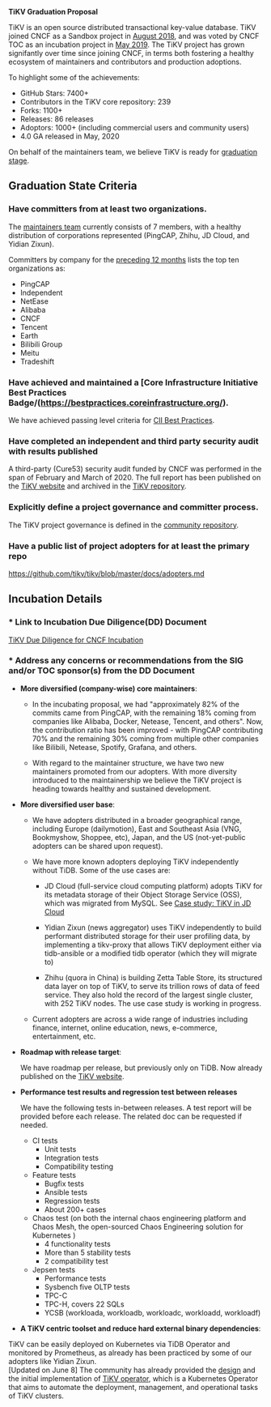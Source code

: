 **TiKV Graduation Proposal**

TiKV is an open source distributed transactional key-value database. TiKV joined CNCF as a Sandbox project in [August 2018](https://www.cncf.io/blog/2018/08/28/cncf-to-host-tikv-in-the-sandbox/), and was voted by CNCF TOC as an incubation project in [May 2019](https://www.cncf.io/blog/2019/05/21/toc-votes-to-move-tikv-into-cncf-incubator/). The TiKV project has grown signifantly over time since joining CNCF, in terms both fostering a healthy ecosystem of maintainers and contributors and production adoptions.

To highlight some of the achievements:

- GitHub Stars: 7400+
- Contributors in the TiKV core repository: 239
- Forks: 1100+
- Releases: 86 releases
- Adoptors: 1000+ (including commercial users and community users)
- 4.0 GA released in May, 2020

On behalf of the maintainers team, we believe TiKV is ready for [graduation stage](https://github.com/cncf/toc/blob/master/process/graduation_criteria.adoc#graduation-stage).

## Graduation State Criteria

### Have committers from at least two organizations.

The [maintainers team](https://github.com/tikv/tikv/blob/master/MAINTAINERS.md) currently consists of 7 members, with a healthy distribution of corporations represented (PingCAP, Zhihu, JD Cloud, and Yidian Zixun).

Committers by company for the [preceding 12 months](https://tikv.devstats.cncf.io/d/4/company-statistics-by-repository-group?orgId=1&var-period=y&var-metric=activity&var-repogroup_name=All&var-companies=All) lists the top ten organizations as:

- PingCAP
- Independent
- NetEase
- Alibaba
- CNCF
- Tencent
- Earth
- Bilibili Group
- Meitu
- Tradeshift


### Have achieved and maintained a [Core Infrastructure Initiative Best Practices Badge/(https://bestpractices.coreinfrastructure.org/).

We have achieved passing level criteria for [CII Best Practices](https://bestpractices.coreinfrastructure.org/zh-CN/projects/2574).

### Have completed an independent and third party security audit with results published

A third-party (Cure53) security audit funded by CNCF was performed in the span of February and March of 2020. The full report has been published on the [TiKV website](https://tikv.org/blog/tikv-pass-security-audit/) and archived in the [TiKV repository](https://github.com/tikv/tikv#security-audit).

### Explicitly define a project governance and committer process.

The TiKV project governance is defined in the [community repository](https://github.com/tikv/community/blob/master/GOVERNANCE.md).

### Have a public list of project adopters for at least the primary repo

https://github.com/tikv/tikv/blob/master/docs/adopters.md

## Incubation Details

### * Link to Incubation Due Diligence(DD) Document

[TiKV Due Diligence for CNCF Incubation](https://docs.google.com/document/d/1isLh8e5D0pAgocbj2ht_ZbZ5MORN3fFD-98tCsVu0rM/edit#heading=h.xty7ca1yvruj)

### * Address any concerns or recommendations from the SIG and/or TOC sponsor(s) from the DD Document

- **More diversified (company-wise) core maintainers**:

    - In the incubating proposal, we had "approximately 82% of the commits came from PingCAP, with the remaining 18% coming from companies like Alibaba, Docker, Netease, Tencent, and others". Now, the contribution ratio has been improved - with PingCAP contributing 70% and the remaining 30% coming from multiple other companies like Bilibili, Netease, Spotify, Grafana, and others.

    - With regard to the maintainer structure, we have two new maintainers promoted from our adopters. With more diversity introduced to the maintainership we believe the TiKV project is heading towards healthy and sustained development.


- **More diversified user base**:

    - We have adopters distributed in a broader geographical range, including Europe (dailymotion), East and Southeast Asia (VNG, Bookmyshow, Shoppee, etc), Japan, and the US (not-yet-public adopters can be shared upon request).
    - We have more known adopters deploying TiKV independently without TiDB. Some of the use cases are:
        - JD Cloud (full-service cloud computing platform)  adopts TiKV for its metadata storage of their Object Storage Service (OSS), which was migrated from MySQL. See [Case study: TiKV in JD Cloud](https://www.cncf.io/blog/2019/11/26/case-study-tikv-in-jd-cloud/)
       
        - Yidian Zixun (news aggregator) uses TiKV independently to build performant distributed storage for their user profiling data, by implementing a tikv-proxy that allows TiKV deployment either via tidb-ansible or a modified tidb operator (which they will migrate to)
        
        - Zhihu (quora in China) is building Zetta Table Store, its structured data layer on top of TiKV, to serve its trillion rows of data of feed service. They also hold the record of the largest single cluster, with 252 TiKV nodes. The use case study is working in progress.
    
    - Current adopters are across a wide range of industries including finance, internet, online education, news, e-commerce, entertainment, etc.

- **Roadmap with release target**:

  We have roadmap per release, but previously only on TiDB. Now already published on the [TiKV website](https://tikv.org/docs/dev/roadmap/).

- **Performance test results and regression test between releases**

  We have the following tests in-between releases. A test report will be provided before each release. The related doc can be requested if needed.

    - CI tests
      - Unit tests
      - Integration tests
      - Compatibility testing
    - Feature tests
      - Bugfix tests
      - Ansible tests
      - Regression tests
      - About 200+ cases
    - Chaos test (on both the internal chaos engineering platform and Chaos Mesh, the open-sourced Chaos Engineering solution for Kubernetes )
      - 4 functionality tests
      - More than 5 stability tests
      - 2 compatibility test
    - Jepsen tests
      - Performance tests
      - Sysbench five OLTP tests
      - TPC-C
      - TPC-H, covers 22 SQLs
      - YCSB (workloada, workloadb, workloadc, workloadd, workloadf)

- **A TiKV centric toolset and reduce hard external binary dependencies**:

 TiKV can be easily deployed on Kubernetes via TiDB Operator and monitored by Prometheus, as already has been practiced by some of our adopters like Yidian Zixun.  
 [Updated on June 8] The community has already provided the [design](https://github.com/tikv/rfcs/pull/53) and the initial implementation of [TiKV operator](https://github.com/tikv/tikv-operator), which is a Kubernetes Operator that aims to automate the deployment, management, and operational tasks of TiKV clusters.
 
 

